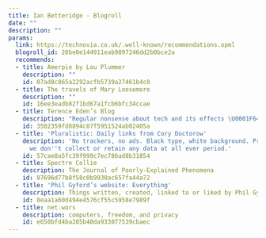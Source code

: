 ```yaml
---
title: Ian Betteridge - Blogroll
date: ""
description: ""
params:
  link: https://technovia.co.uk/.well-known/recommendations.opml
  blogroll_id: 20be0e144911eab9897246dd2b0bce2a
  recommends:
  - title: Amerpie by Lou Plummer
    description: ""
    id: 07ad8c865a2292acfb5739a27461b4c0
  - title: The travels of Mary Loosemore
    description: ""
    id: 16ee3eadb82f1bd67a1fcb6bfc34ccae
  - title: Terence Eden’s Blog
    description: "Regular nonsense about tech and its effects \U0001F643"
    id: 3502359fd8894c87f5951524ab02405a
  - title: 'Pluralistic: Daily links from Cory Doctorow'
    description: 'No trackers, no ads. Black type, white background. Privacy policy:
      we don''t collect or retain any data at all ever period.'
    id: 57cae8a5fc39f999c7ec786ad0b31854
  - title: Spectre Collie
    description: The Journal of Poorly-Explained Phenomena
    id: 87696d77b8f58c0b9930ac657fa44a72
  - title: 'Phil Gyford’s website: Everything'
    description: Things written, created, linked to or liked by Phil Gyford
    id: 8eaa1a60d494e4576cf55c5958e7989f
  - title: net.wars
    description: computers, freedom, and privacy
    id: e650bfd4ba285b40da933077539cbaec
---
```

